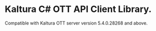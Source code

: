 # Kaltura C# OTT API Client Library.
Compatible with Kaltura OTT server version 5.4.0.28268 and above.
